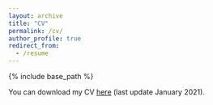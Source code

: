 ```yaml
---
layout: archive
title: "CV"
permalink: /cv/
author_profile: true
redirect_from:
  - /resume
---
```


{% include base_path %}

You can download my CV [here](/files/CVDanielaGawehnsBlog.pdf) (last update January 2021).


